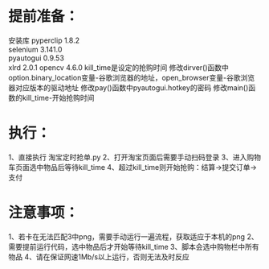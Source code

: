 # 提前准备：
安装库
pyperclip 1.8.2  
selenium 3.141.0  
pyautogui 0.9.53  
xlrd 2.0.1
opencv 4.6.0
kill_time是设定的抢购时间
修改dirver()函数中option.binary_location变量-谷歌浏览器的地址，open_browser变量-谷歌浏览器对应版本的驱动地址
修改pay()函数中pyautogui.hotkey的密码
修改main()函数的kill_time-开始抢购时间



# 执行：
1、直接执行 淘宝定时抢单.py
2、打开淘宝页面后需要手动扫码登录
3、进入购物车页面选中物品后等待kill_time
4、超过kill_time则开始抢购：结算→提交订单→支付

# 注意事项：
1、若卡在无法匹配3中png，需要手动运行一遍流程，获取适应于本机的png
2、需要提前运行代码，选中物品后才开始等待kill_time
3、脚本会选中购物栏中所有物品
4、请在保证网速1Mb/s以上运行，否则无法及时反应

